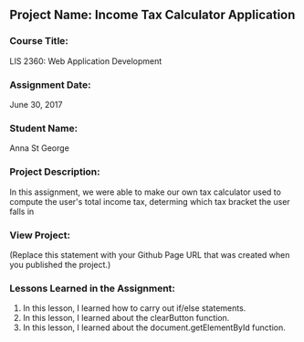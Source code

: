## Project Name:  Income Tax Calculator Application

### Course Title:
LIS 2360:  Web Application Development

### Assignment Date:  
June 30, 2017

### Student Name:  
Anna St George

### Project Description:
In this assignment, we were able to make our own tax calculator used to compute the user's total income tax, determing which tax bracket the user falls in

### View Project:
(Replace this statement with your Github Page URL that was created when you 
 published the project.)

### Lessons Learned in the Assignment:
1. In this lesson, I learned how to carry out if/else statements.
2. In this lesson, I learned about the clearButton function.
3. In this lesson, I learned about the document.getElementById function.

